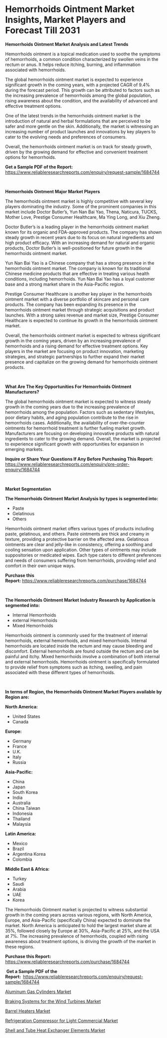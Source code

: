 <p><h1>Hemorrhoids Ointment Market Insights, Market Players and Forecast Till 2031</h1></p><p><strong>Hemorrhoids Ointment Market Analysis and Latest Trends</strong></p>
<p><p>Hemorrhoids ointment is a topical medication used to soothe the symptoms of hemorrhoids, a common condition characterized by swollen veins in the rectum or anus. It helps reduce itching, burning, and inflammation associated with hemorrhoids.</p><p>The global hemorrhoids ointment market is expected to experience significant growth in the coming years, with a projected CAGR of 9.4% during the forecast period. This growth can be attributed to factors such as the increasing prevalence of hemorrhoids among the global population, rising awareness about the condition, and the availability of advanced and effective treatment options.</p><p>One of the latest trends in the hemorrhoids ointment market is the introduction of natural and herbal formulations that are perceived to be safer and more gentle on the skin. Additionally, the market is witnessing an increasing number of product launches and innovations by key players to cater to the evolving needs and preferences of consumers.</p><p>Overall, the hemorrhoids ointment market is on track for steady growth, driven by the growing demand for effective and convenient treatment options for hemorrhoids.</p></p>
<p><strong>Get a Sample PDF of the Report:&nbsp;</strong> <a href="https://www.reliableresearchreports.com/enquiry/request-sample/1684744">https://www.reliableresearchreports.com/enquiry/request-sample/1684744</a></p>
<p>&nbsp;</p>
<p><strong>Hemorrhoids Ointment Major Market Players</strong></p>
<p><p>The hemorrhoids ointment market is highly competitive with several key players dominating the industry. Some of the prominent companies in this market include Doctor Butler’s, Yun Nan Bai Yao, Thena, Naticura, TUCKS, Mother Love, Prestige Consumer Healthcare, Ma Ying Long, and Xiu Zheng.</p><p>Doctor Butler’s is a leading player in the hemorrhoids ointment market known for its organic and FDA-approved products. The company has shown steady growth in recent years due to its focus on natural ingredients and high product efficacy. With an increasing demand for natural and organic products, Doctor Butler’s is well-positioned for future growth in the hemorrhoids ointment market.</p><p>Yun Nan Bai Yao is a Chinese company that has a strong presence in the hemorrhoids ointment market. The company is known for its traditional Chinese medicine products that are effective in treating various health conditions, including hemorrhoids. Yun Nan Bai Yao has a loyal customer base and a strong market share in the Asia-Pacific region.</p><p>Prestige Consumer Healthcare is another key player in the hemorrhoids ointment market with a diverse portfolio of skincare and personal care products. The company has been expanding its presence in the hemorrhoids ointment market through strategic acquisitions and product launches. With a strong sales revenue and market size, Prestige Consumer Healthcare is expected to continue its growth in the hemorrhoids ointment market.</p><p>Overall, the hemorrhoids ointment market is expected to witness significant growth in the coming years, driven by an increasing prevalence of hemorrhoids and a rising demand for effective treatment options. Key players in the market are focusing on product innovation, marketing strategies, and strategic partnerships to further expand their market presence and capitalize on the growing demand for hemorrhoids ointment products.</p></p>
<p>&nbsp;</p>
<p><strong>What Are The Key Opportunities For Hemorrhoids Ointment Manufacturers?</strong></p>
<p><p>The global hemorrhoids ointment market is expected to witness steady growth in the coming years due to the increasing prevalence of hemorrhoids among the population. Factors such as sedentary lifestyles, poor dietary habits, and aging population contribute to the rise in hemorrhoids cases. Additionally, the availability of over-the-counter ointments for hemorrhoid treatment is further fueling market growth. Manufacturers are focusing on developing innovative products with natural ingredients to cater to the growing demand. Overall, the market is projected to experience significant growth with opportunities for expansion in emerging markets.</p></p>
<p><strong>Inquire or Share Your Questions If Any Before Purchasing This Report:</strong> <a href="https://www.reliableresearchreports.com/enquiry/pre-order-enquiry/1684744">https://www.reliableresearchreports.com/enquiry/pre-order-enquiry/1684744</a></p>
<p>&nbsp;</p>
<p><strong>Market Segmentation</strong></p>
<p><strong>The Hemorrhoids Ointment Market Analysis by types is segmented into:</strong></p>
<p><ul><li>Paste</li><li>Gelatinous</li><li>Others</li></ul></p>
<p><p>Hemorrhoids ointment market offers various types of products including paste, gelatinous, and others. Paste ointments are thick and creamy in texture, providing a protective barrier on the affected area. Gelatinous ointments are clear and jelly-like in consistency, offering a soothing and cooling sensation upon application. Other types of ointments may include suppositories or medicated wipes. Each type caters to different preferences and needs of consumers suffering from hemorrhoids, providing relief and comfort in their own unique ways.</p></p>
<p><strong>Purchase this Report:&nbsp;</strong><a href="https://www.reliableresearchreports.com/purchase/1684744">https://www.reliableresearchreports.com/purchase/1684744</a></p>
<p>&nbsp;</p>
<p><strong>The Hemorrhoids Ointment Market Industry Research by Application is segmented into:</strong></p>
<p><ul><li>Internal Hemorrhoids</li><li>external Hemorrhoids</li><li>Mixed Hemorrhoids</li></ul></p>
<p><p>Hemorrhoids ointment is commonly used for the treatment of internal hemorrhoids, external hemorrhoids, and mixed hemorrhoids. Internal hemorrhoids are located inside the rectum and may cause bleeding and discomfort. External hemorrhoids are found outside the rectum and can be painful and itchy. Mixed hemorrhoids involve a combination of both internal and external hemorrhoids. Hemorrhoids ointment is specifically formulated to provide relief from symptoms such as itching, swelling, and pain associated with these different types of hemorrhoids.</p></p>
<p>&nbsp;</p>
<p><strong>In terms of Region, the Hemorrhoids Ointment Market Players available by Region are:</strong></p>
<p>
    <p> <strong> North America: </strong>
        <ul>
            <li>United States</li>
            <li>Canada</li>
        </ul>
        </p> 
    <p> <strong> Europe: </strong>
        <ul>
            <li>Germany</li>
            <li>France</li>
            <li>U.K.</li>
            <li>Italy</li>
            <li>Russia</li>
        </ul>
        </p> 
    <p> <strong> Asia-Pacific: </strong>
        <ul>
            <li>China</li>
            <li>Japan</li>
            <li>South Korea</li>
            <li>India</li>
            <li>Australia</li>
            <li>China Taiwan</li>
            <li>Indonesia</li>
            <li>Thailand</li>
            <li>Malaysia</li>
        </ul>
        </p> 
    <p> <strong> Latin America: </strong>
        <ul>
            <li>Mexico</li>
            <li>Brazil</li>
            <li>Argentina Korea</li>
            <li>Colombia</li>
        </ul>
        </p> 
    <p> <strong> Middle East & Africa: </strong>
        <ul>
            <li>Turkey</li>
            <li>Saudi</li>
            <li>Arabia</li>
            <li>UAE</li>
            <li>Korea</li>
        </ul>
    </p>
    </p>
<p><p>The Hemorrhoids Ointment market is projected to witness substantial growth in the coming years across various regions, with North America, Europe, and Asia-Pacific (specifically China) expected to dominate the market. North America is anticipated to hold the largest market share at 35%, followed closely by Europe at 30%, Asia-Pacific at 25%, and the USA at 7%. The increasing prevalence of hemorrhoids, coupled with rising awareness about treatment options, is driving the growth of the market in these regions.</p></p>
<p><strong>Purchase this Report: </strong><a href="https://www.reliableresearchreports.com/purchase/1684744">https://www.reliableresearchreports.com/purchase/1684744</a></p>
<p>&nbsp;<strong>Get a Sample PDF of the Report:&nbsp;&nbsp;</strong><a href="https://www.reliableresearchreports.com/enquiry/request-sample/1684744">https://www.reliableresearchreports.com/enquiry/request-sample/1684744</a></p>
<p><strong></strong></p>
<p><p><a href="https://github.com/Whitneyboyettebo9kiw7yr13/Market-Research-Report-List-1/blob/main/aluminum-gas-cylinders-market.md">Aluminum Gas Cylinders Market</a></p><p><a href="https://github.com/PeterParrish5/Market-Research-Report-List-3/blob/main/braking-systems-for-the-wind-turbines-market.md">Braking Systems for the Wind Turbines Market</a></p><p><a href="https://github.com/jhcraigie/Market-Research-Report-List-2/blob/main/barrel-heaters-market.md">Barrel Heaters Market</a></p><p><a href="https://github.com/laholand/Market-Research-Report-List-2/blob/main/refrigeration-compressor-for-light-commercial-market.md">Refrigeration Compressor for Light Commercial Market</a></p><p><a href="https://github.com/sonuprakash1/Market-Research-Report-List-1/blob/main/shell-and-tube-heat-exchanger-elements-market.md">Shell and Tube Heat Exchanger Elements Market</a></p></p>